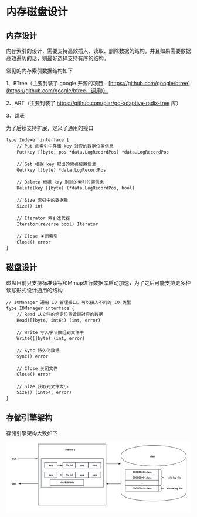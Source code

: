 # 内存磁盘设计

## 内存设计

内存索引的设计，需要支持高效插入、读取、删除数据的结构，并且如果需要数据高效遍历的话，则最好选择支持有序的结构。

常见的内存索引数据结构如下

1、BTree（主要封装了 google 开源的项目：[https://github.com/google/btree](https://github.com/google/btree，调用)）

2、ART（主要封装了 https://github.com/plar/go-adaptive-radix-tree 库）

3、跳表

为了后续支持扩展，定义了通用的接口

```
type Indexer interface {
	// Put 向索引中存储 key 对应的数据位置信息
	Put(key []byte, pos *data.LogRecordPos) *data.LogRecordPos

	// Get 根据 key 取出的索引位置信息
	Get(key []byte) *data.LogRecordPos

	// Delete 根据 key 删除的索引位置信息
	Delete(key []byte) (*data.LogRecordPos, bool)

	// Size 索引中的数据量
	Size() int

	// Iterator 索引迭代器
	Iterator(reverse bool) Iterator

	// Close 关闭索引
	Close() error
}
```

## 磁盘设计

磁盘目前只支持标准读写和Mmap进行数据库启动加速，为了之后可能支持更多种读写形式设计通用的结构

```
// IOManager 通用 IO 管理接口，可以接入不同的 IO 类型
type IOManager interface {
	// Read 从文件的给定位置读取对应的数据
	Read([]byte, int64) (int, error)

	// Write 写入字节数组到文件中
	Write([]byte) (int, error)

	// Sync 持久化数据
	Sync() error

	// Close 关闭文件
	Close() error

	// Size 获取到文件大小
	Size() (int64, error)
}
```

## 存储引擎架构

存储引擎架构大致如下

![image-20240107141748449](images/image-20240107141748449.png)